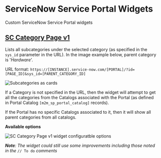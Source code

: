 # ServiceNow Service Portal Widgets
Custom ServiceNow Service Portal widgets

## [SC Category Page v1](/cccd464b2fb311545dcb59ab2799b6b1/update/sp_widget_ad8178f52fce59105dcb59ab2799b6c6.xml)
Lists all subcategories under the selected category (as specified in the `sys_id` parameter in the URL). In the image example below, parent category is '*Hardware*'. 

URL format: `https://[INSTANCE].service-now.com/[PORTAL]/?id=[PAGE_ID]&sys_id=[PARENT_CATEGORY_ID]`

![Subcategories as cards](https://user-images.githubusercontent.com/39105458/208762016-97e0fb4f-3813-4129-90ba-e1673e3161c8.png)

If a Category is not specified in the URL, then the widget will attempt to get all the categories from the Catalogs associated with the Portal (as defined in Portal Catalog `[m2m_sp_portal_catalog]` records). 

If the Portal has no specific Catalogs associated to it, then it will show all parent categories from all catalogs.

**Available options**

![SC Category Page v1 widget configuratble options](https://user-images.githubusercontent.com/39105458/208799911-74eee707-644c-4921-be42-72320a9e7d8f.png)


***Note**: The widget could still use some improvements including those noted in the* `// To do` *comments*
